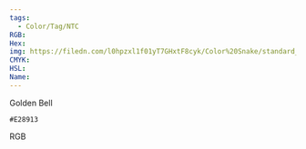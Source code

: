 ```yaml
---
tags:
  - Color/Tag/NTC
RGB:
Hex:
img: https://filedn.com/l0hpzxl1f01yT7GHxtF8cyk/Color%20Snake/standard_csv_to_svg/%23/E28913.svg
CMYK:
HSL:
Name:
---
```

Golden Bell
```palette
#E28913
```
RGB
